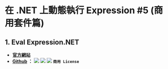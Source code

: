 # 在 .NET 上動態執行 Expression #5 (商用套件篇)





## 1. Eval Expression.NET

* **[官方網站](https://eval-expression.net/)**
* **[Github](https://github.com/zzzprojects/Eval-Expression.NET) ：** ![](https://img.shields.io/github/watchers/zzzprojects/Eval-Expression.NET) ![](https://img.shields.io/github/stars/zzzprojects/Eval-Expression.NET) ![](https://img.shields.io/github/forks/zzzprojects/Eval-Expression.NET) **`商用 License`**